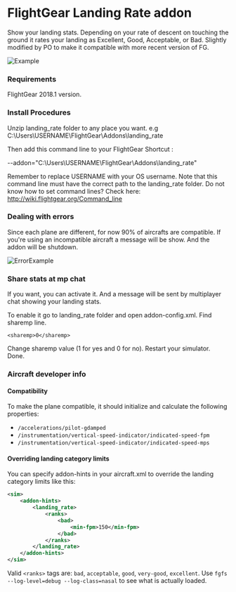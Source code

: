 # FlightGear Landing Rate addon
Show your landing stats. Depending on your rate of descent on touching the ground it rates your landing as Excellent, Good, Acceptable, or Bad.
Slightly modified by PO to make it compatible with more recent version of FG.


![Example](https://i.imgur.com/PwOQYFI.jpg)

### Requirements

FlightGear 2018.1 version.

### Install Procedures

Unzip landing_rate folder to any place you want. e.g C:\Users\USERNAME\FlightGear\Addons\landing_rate

Then add this command line to your FlightGear Shortcut :

--addon="C:\Users\USERNAME\FlightGear\Addons\landing_rate"

Remember to replace USERNAME with your OS username.
Note that this command line must have the correct path to the landing_rate folder.
Do not know how to set command lines? Check here: http://wiki.flightgear.org/Command_line

### Dealing with errors

Since each plane are different, for now 90% of aircrafts are compatible.
If you're using an incompatible aircraft a message will be show. And the addon will be shutdown.

![ErrorExample](https://i.imgur.com/20NlJdQ.jpg)

### Share stats at mp chat

If you want, you can activate it. And a message will be sent by multiplayer chat showing your landing stats.

To enable it go to landing_rate folder and open addon-config.xml. Find sharemp line.

```<sharemp>0</sharemp>```

Change sharemp value (1 for yes and 0 for no). Restart your simulator. Done.


### Aircraft developer info

#### Compatibility
To make the plane compatible, it should initialize and calculate the following properties:

- `/accelerations/pilot-gdamped`
- `/instrumentation/vertical-speed-indicator/indicated-speed-fpm`
- `/instrumentation/vertical-speed-indicator/indicated-speed-mps`


#### Overriding landing category limits

You can specify addon-hints in your aircraft.xml to override the landing category limits like this:
```xml
<sim>
    <addon-hints>
        <landing_rate>
            <ranks>
                <bad>
                    <min-fpm>150</min-fpm>
                </bad>
            </ranks>
        </landing_rate>
    </addon-hints>
</sim>
```

Valid `<ranks>` tags are: `bad`, `acceptable`, `good`, `very-good`, `excellent`. Use `fgfs --log-level=debug --log-class=nasal` to see what is actually loaded.